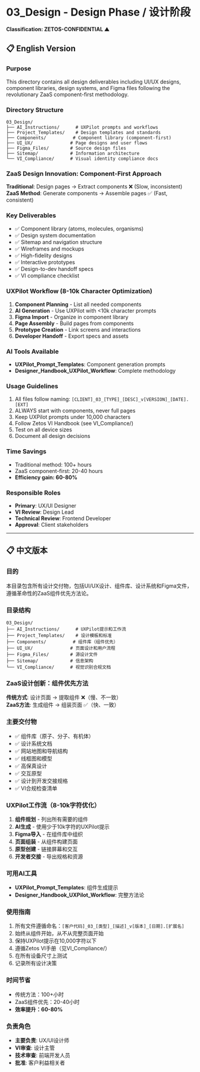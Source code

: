 # 03_Design - Design Phase / 设计阶段
**Classification: ZETOS-CONFIDENTIAL ▲**

## 📋 English Version

### Purpose
This directory contains all design deliverables including UI/UX designs, component libraries, design systems, and Figma files following the revolutionary ZaaS component-first methodology.

### Directory Structure
```
03_Design/
├── AI_Instructions/      # UXPilot prompts and workflows
├── Project_Templates/    # Design templates and standards
├── Components/          # Component library (component-first)
├── UI_UX/              # Page designs and user flows
├── Figma_Files/        # Source design files
├── Sitemap/            # Information architecture
└── VI_Compliance/      # Visual identity compliance docs
```

### ZaaS Design Innovation: Component-First Approach
**Traditional**: Design pages → Extract components ❌ (Slow, inconsistent)  
**ZaaS Method**: Generate components → Assemble pages ✅ (Fast, consistent)

### Key Deliverables
- ✅ Component library (atoms, molecules, organisms)
- ✅ Design system documentation
- ✅ Sitemap and navigation structure
- ✅ Wireframes and mockups
- ✅ High-fidelity designs
- ✅ Interactive prototypes
- ✅ Design-to-dev handoff specs
- ✅ VI compliance checklist

### UXPilot Workflow (8-10k Character Optimization)
1. **Component Planning** - List all needed components
2. **AI Generation** - Use UXPilot with <10k character prompts
3. **Figma Import** - Organize in component library
4. **Page Assembly** - Build pages from components
5. **Prototype Creation** - Link screens and interactions
6. **Developer Handoff** - Export specs and assets

### AI Tools Available
- **UXPilot_Prompt_Templates**: Component generation prompts
- **Designer_Handbook_UXPilot_Workflow**: Complete methodology

### Usage Guidelines
1. All files follow naming: `[CLIENT]_03_[TYPE]_[DESC]_v[VERSION]_[DATE].[EXT]`
2. ALWAYS start with components, never full pages
3. Keep UXPilot prompts under 10,000 characters
4. Follow Zetos VI Handbook (see VI_Compliance/)
5. Test on all device sizes
6. Document all design decisions

### Time Savings
- Traditional method: 100+ hours
- ZaaS component-first: 20-40 hours
- **Efficiency gain: 60-80%**

### Responsible Roles
- **Primary**: UX/UI Designer
- **VI Review**: Design Lead
- **Technical Review**: Frontend Developer
- **Approval**: Client stakeholders

---

## 📋 中文版本

### 目的
本目录包含所有设计交付物，包括UI/UX设计、组件库、设计系统和Figma文件，遵循革命性的ZaaS组件优先方法论。

### 目录结构
```
03_Design/
├── AI_Instructions/      # UXPilot提示和工作流
├── Project_Templates/    # 设计模板和标准
├── Components/          # 组件库（组件优先）
├── UI_UX/              # 页面设计和用户流程
├── Figma_Files/        # 源设计文件
├── Sitemap/            # 信息架构
└── VI_Compliance/      # 视觉识别合规文档
```

### ZaaS设计创新：组件优先方法
**传统方式**: 设计页面 → 提取组件 ❌（慢、不一致）  
**ZaaS方法**: 生成组件 → 组装页面 ✅（快、一致）

### 主要交付物
- ✅ 组件库（原子、分子、有机体）
- ✅ 设计系统文档
- ✅ 网站地图和导航结构
- ✅ 线框图和模型
- ✅ 高保真设计
- ✅ 交互原型
- ✅ 设计到开发交接规格
- ✅ VI合规检查清单

### UXPilot工作流（8-10k字符优化）
1. **组件规划** - 列出所有需要的组件
2. **AI生成** - 使用少于10k字符的UXPilot提示
3. **Figma导入** - 在组件库中组织
4. **页面组装** - 从组件构建页面
5. **原型创建** - 链接屏幕和交互
6. **开发者交接** - 导出规格和资源

### 可用AI工具
- **UXPilot_Prompt_Templates**: 组件生成提示
- **Designer_Handbook_UXPilot_Workflow**: 完整方法论

### 使用指南
1. 所有文件遵循命名：`[客户代码]_03_[类型]_[描述]_v[版本]_[日期].[扩展名]`
2. 始终从组件开始，从不从完整页面开始
3. 保持UXPilot提示在10,000字符以下
4. 遵循Zetos VI手册（见VI_Compliance/）
5. 在所有设备尺寸上测试
6. 记录所有设计决策

### 时间节省
- 传统方法：100+小时
- ZaaS组件优先：20-40小时
- **效率提升：60-80%**

### 负责角色
- **主要负责**: UX/UI设计师
- **VI审查**: 设计主管
- **技术审查**: 前端开发人员
- **批准**: 客户利益相关者
